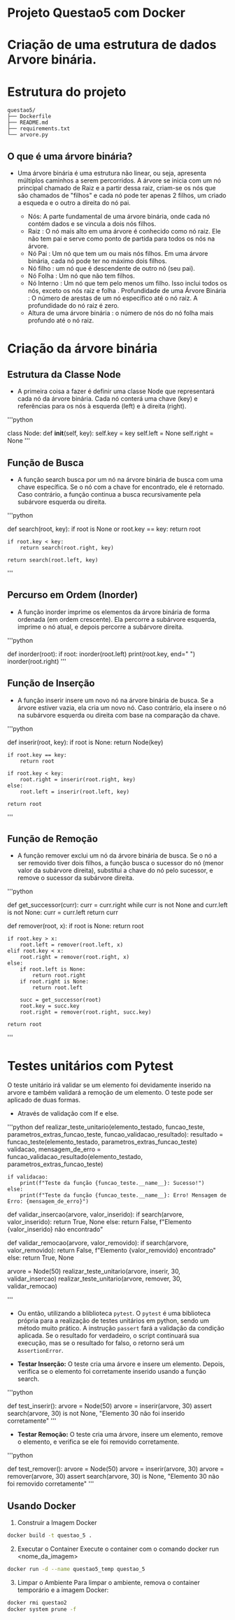 # Projeto Questao5 com Docker

# Criação de uma estrutura de dados Arvore binária.

# Estrutura do projeto

```plaintext
questao5/
├── Dockerfile
├── README.md
├── requirements.txt
└── arvore.py

```

## O que é uma árvore binária?

- Uma árvore binária é uma estrutura não linear, ou seja, apresenta múltiplos caminhos a serem percorridos. A árvore se inicia com um nó principal chamado de Raiz e a partir dessa raiz, criam-se os nós que são chamados de "filhos" e cada nó pode ter apenas 2 filhos, um criado a esqueda e o outro a direita do nó pai.

    * Nós: A parte fundamental de uma árvore binária, onde cada nó contém dados e se vincula a dois nós filhos.
    * Raiz : O nó mais alto em uma árvore é conhecido como nó raiz. Ele não tem pai e serve como ponto de partida para todos os nós na árvore.
    * Nó Pai : Um nó que tem um ou mais nós filhos. Em uma árvore binária, cada nó pode ter no máximo dois filhos.
    * Nó filho : um nó que é descendente de outro nó (seu pai).
    * Nó Folha : Um nó que não tem filhos.
    * Nó Interno : Um nó que tem pelo menos um filho. Isso inclui todos os nós, exceto os nós raiz e folha .
    Profundidade de uma Árvore Binária : O número de arestas de um nó específico até o nó raiz. A profundidade do nó raiz é zero.
    * Altura de uma árvore binária : o número de nós do nó folha mais profundo até o nó raiz.

# Criação da árvore binária

## Estrutura da Classe Node
    
* A primeira coisa a fazer é definir uma classe Node que representará cada nó da árvore binária. Cada nó conterá uma chave (key) e referências para os nós à esquerda (left) e à direita (right).

'''python

class Node:
    def __init__(self, key):
        self.key = key
        self.left = None
        self.right = None
'''

## Função de Busca

* A função search busca por um nó na árvore binária de busca com uma chave específica. Se o nó com a chave for encontrado, ele é retornado. Caso contrário, a função continua a busca recursivamente pela subárvore esquerda ou direita.

'''python

def search(root, key):
    if root is None or root.key == key:
        return root
    
    if root.key < key:
        return search(root.right, key)
    
    return search(root.left, key)
'''

## Percurso em Ordem (Inorder)

* A função inorder imprime os elementos da árvore binária de forma ordenada (em ordem crescente). Ela percorre a subárvore esquerda, imprime o nó atual, e depois percorre a subárvore direita.

'''python

def inorder(root):
    if root:
        inorder(root.left)
        print(root.key, end=" ")
        inorder(root.right)
'''

## Função de Inserção

* A função inserir insere um novo nó na árvore binária de busca. Se a árvore estiver vazia, ela cria um novo nó. Caso contrário, ela insere o nó na subárvore esquerda ou direita com base na comparação da chave.

'''python

def inserir(root, key):
    if root is None:
        return Node(key)
    
    if root.key == key:
        return root
    
    if root.key < key:
        root.right = inserir(root.right, key)
    else:
        root.left = inserir(root.left, key)
    
    return root
'''

## Função de Remoção

* A função remover exclui um nó da árvore binária de busca. Se o nó a ser removido tiver dois filhos, a função busca o sucessor do nó (menor valor da subárvore direita), substitui a chave do nó pelo sucessor, e remove o sucessor da subárvore direita.

'''python

def get_successor(curr):
    curr = curr.right
    while curr is not None and curr.left is not None:
        curr = curr.left
    return curr

def remover(root, x):
    if root is None:
        return root

    if root.key > x:
        root.left = remover(root.left, x)
    elif root.key < x:
        root.right = remover(root.right, x)
    else:
        if root.left is None:
            return root.right
        if root.right is None:
            return root.left

        succ = get_successor(root)
        root.key = succ.key
        root.right = remover(root.right, succ.key)
        
    return root
'''

# Testes unitários com Pytest

O teste unitário irá validar se um elemento foi devidamente inserido na arvore e também validará a remoção de um elemento. O teste pode ser aplicado de duas formas.

* Através de validação com If e else.

'''python
def realizar_teste_unitario(elemento_testado, funcao_teste, parametros_extras_funcao_teste, funcao_validacao_resultado):
    resultado = funcao_teste(elemento_testado, parametros_extras_funcao_teste)
    validacao, mensagem_de_erro = funcao_validacao_resultado(elemento_testado, parametros_extras_funcao_teste)

    if validacao:
        print(f"Teste da função {funcao_teste.__name__}: Sucesso!")
    else:
        print(f"Teste da função {funcao_teste.__name__}: Erro! Mensagem de Erro: {mensagem_de_erro}")

def validar_insercao(arvore, valor_inserido):
    if search(arvore, valor_inserido):
        return True, None
    else:
        return False, f"Elemento {valor_inserido} não encontrado"

def validar_remocao(arvore, valor_removido):
    if search(arvore, valor_removido):
        return False, f"Elemento {valor_removido} encontrado"
    else:
        return True, None

arvore = Node(50)
realizar_teste_unitario(arvore, inserir, 30, validar_insercao)
realizar_teste_unitario(arvore, remover, 30, validar_remocao)

'''

* Ou então, utilizando a bliblioteca `pytest`. O  `pytest` é uma biblioteca própria para a realização de testes unitários em python, sendo um método muito prático. A instrução `passert` fará a validação da condição aplicada. Se o resultado for verdadeiro, o script continuará sua execução, mas se o resultado for falso, o retorno será um `AssertionError`.

*  **Testar Inserção:** O teste cria uma árvore e insere um elemento. Depois, verifica se o elemento foi corretamente inserido usando a função search.

'''python

def test_inserir():
    arvore = Node(50)
    arvore = inserir(arvore, 30)
    assert search(arvore, 30) is not None, "Elemento 30 não foi inserido corretamente"
'''

* **Testar Remoção:** O teste cria uma árvore, insere um elemento, remove o elemento, e verifica se ele foi removido corretamente.

'''python

def test_remover():
    arvore = Node(50)
    arvore = inserir(arvore, 30)
    arvore = remover(arvore, 30)
    assert search(arvore, 30) is None, "Elemento 30 não foi removido corretamente"
'''

## Usando Docker

1. Construir a Imagem Docker

```bash
docker build -t questao_5 .
```

2. Executar o Container
Execute o container com o comando docker run <nome_da_imagem>

```bash
docker run -d --name questao5_temp questao_5
```

3. Limpar o Ambiente
Para limpar o ambiente, remova o container temporário e a imagem Docker:

```bash
docker rmi questao2
docker system prune -f
```

